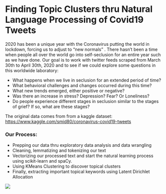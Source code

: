 # Finding Topic Clusters thru Natural Language Processing of Covid19 Tweets

2020 has been a unique year with the Coronavirus putting the world in lockdown, forcing us to adjust to “new normals” . There hasn’t been a time when people all over the world go into self-seclusion for an entire year such as we have done. Our goal is to work with twitter feeds scraped from March 30th to April 30th, 2020 and to see if we could explore some questions in this worldwide laboratory:

- What happens when we live in seclusion for an extended period of time?
- What behavioral challenges and changes occurred during this time?
- What new trends emerged, either positive or negative?
- Was there an increase in stress? Depression? Fear? Or Loneliness?
- Do people experience different stages in seclusion similar to the stages of grief? If so, what are
these stages?

The original data comes from from a kaggle dataset:  
https://www.kaggle.com/smid80/coronavirus-covid19-tweets

### Our Process:

* Prepping our data thru exploratory data analysis and data wrangling
* Cleaning, lemmatizing and tokenizing our text
* Vectorizing our processed text and start the natural learning process using scikit-learn and spaCy.
* Using KMeans Clustering to discover topical clusters
* Finally, extracting important topical keywords using Latent Dirichlet Allocation

![](https://github.com/kre8tions/Alex_Chung_Portfolio/blob/main/Images/NLP_of_Covid19_Tweets.jpg)
